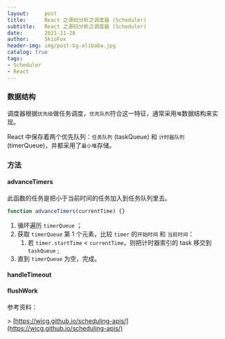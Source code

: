 ```yaml
---
layout:     post
title:      React 之源码分析之调度器 (Scheduler)
subtitle:   React 之源码分析之调度器 (Scheduler)
date:       2021-11-28
author:     SkioFox
header-img: img/post-bg-alibaba.jpg
catalog: true
tags:
- Scheduler
- React
---
```


### 数据结构

调度器根据`优先级`做任务调度，`优先队列`符合这一特征，通常采用`堆`数据结构来实现。

React 中保存着两个优先队列：`任务队列` (taskQueue) 和 `计时器队列`(timerQueue)，并都采用了`最小堆`存储。

### 方法

#### advanceTimers

此函数的任务是把小于当前时间的任务加入到任务队列里去。

``` javascript
function advanceTimers(currentTime) {}
```

1. 循环遍历 `timerQueue` ；
2. 获取 `timerQueue` 第 1 个元素，比较 `timer` 的`开始时间` 和 `当前时间`：
   1. 若 `timer.startTime` $<$ `currentTime`，则把计时器索引的 task 移交到 `taskQueue` ;
3. 直到 `timerQueue` 为空，完成。

#### handleTimeout

#### flushWork

参考资料：

\> [https://wicg.github.io/scheduling-apis/](https://wicg.github.io/scheduling-apis/)
